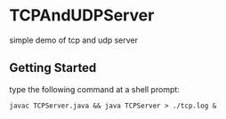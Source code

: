 # TCPAndUDPServer

simple demo of tcp and udp server

## Getting Started
type the following command at a shell prompt:
```
javac TCPServer.java && java TCPServer > ./tcp.log &
```

